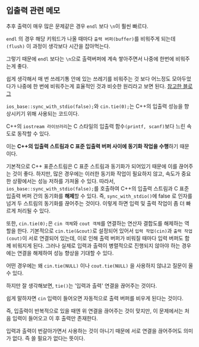 ## 입출력 관련 메모

추후 출력이 매우 많은 문제같은 경우 ``endl`` 보다 ``\n``이 훨씬 빠르다.

``endl`` 의 경우 해당 키워드가 나올 때마다 ``출력 버퍼(buffer)``를 비워주게 되는데``(flush)`` 이 과정이 생각보다 시간을 잡아먹는다. 

그렇기 때문에 ``endl`` 보다는 ``\n``으로 출력버퍼에 계속 쌓아주면서 나중에 한번에 비워주는게 좋다.

쉽게 생각해서 매 번 쓰레기통 안에 있는 쓰레기를 비워주는 것 보다 어느정도 모아두었다가 나중에 한 번에 비워주는게 효율적인 것과 비슷한 원리라고 보면 된다. [참고한 블로그](https://st-lab.tistory.com/202)

``ios_base::sync_with_stdio(false);``와 ``cin.tie(0);``는 C++의 입출력 성능을 향상시키기 위해 사용되는 코드이다.

C++의 ``iostream 라이브러리``는 C 스타일의 입출력 함수``(printf, scanf)``보다 느린 속도로 동작할 수 있다. 

이는 **C++의 입출력 스트림과 C 표준 입출력 버퍼 사이에 동기화 작업을 수행**하기 때문이다. 

기본적으로 C++ 표준스트림은 C 표준 스트림과 동기화가 되어있기 때문에 이를 끊어주는 것이 좋다.
하지만, 많은 경우에는 이러한 동기화 작업이 필요하지 않고, 속도가 중요한 상황에서는 성능 저하를 가져올 수 있다. 
따라서, ``ios_base::sync_with_stdio(false);``를 호출하여 C++의 입출력 스트림과 C 표준 입출력 버퍼 간의 동기화를 **해제**할 수 있다. 즉, ``sync_with_stdio()``에 false 로 인자를 넘겨 두 스트림의 동기화를 끊어주는 것이다.
이렇게 하면 입력 및 출력 작업이 좀 더 빠르게 처리될 수 있다.

또한, ``cin.tie(0);``은 ``cin 객체``와 ``cout 객체``를 연결하는 연산자 결합도를 해제하는 역할을 한다. 
기본적으로 ``cin.tie(&cout)``로 설정되어 있어서 ``입력 작업(cin)``과 ``출력 작업(cout)``이 서로 연결되어 있는데, 
이로 인해 출력 버퍼가 비워질 때마다 입력 버퍼도 함께 비워지게 된다. 
그러나 실제로 입력과 출력이 병렬적으로 진행되지 않아야 하는 경우에는 연결을 해제하여 성능 향상을 기대할 수 있다.

어떤 경우에는 왜 ``cin.tie(NULL)`` 이나 ``cout.tie(NULL)`` 을 사용하지 않냐고 질문이 올 수 있다.

하지만 잘 생각해보면, ``tie()``는 '입력과 출력' 연결을 끊어주는 것이다.

쉽게 말하자면 ``cin`` 입력이 들어오면 자동적으로 출력 버퍼를 비우게 된다는 것이다.

즉, 입출력이 반복적으로 있을 때엔 위 연결을 끊어주는 것이 맞지만, 이 문제에서는 처음 입력이 들어오고 이 후 출력만 존재한다.

입력과 출력이 번갈아가면서 사용하는 것이 아니기 때문에 서로 연결을 끊어주어도 의미가 없다. 즉 쓸 필요가 없다는 뜻이다.
